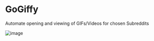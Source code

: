# GoGiffy
Automate opening and viewing of GIFs/Videos for chosen Subreddits

![image](https://s3.us-east-2.amazonaws.com/mp3-download-storage/gogiffy.gif)
